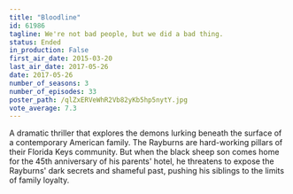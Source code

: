 ```yaml
---
title: "Bloodline"
id: 61986
tagline: We're not bad people, but we did a bad thing.
status: Ended
in_production: False
first_air_date: 2015-03-20
last_air_date: 2017-05-26
date: 2017-05-26
number_of_seasons: 3
number_of_episodes: 33
poster_path: /qlZxERVeWhR2Vb82yKb5hp5nytY.jpg
vote_average: 7.3
---
```


A dramatic thriller that explores the demons lurking beneath the surface of a contemporary American family. The Rayburns are hard-working pillars of their Florida Keys community. But when the black sheep son comes home for the 45th anniversary of his parents' hotel, he threatens to expose the Rayburns' dark secrets and shameful past, pushing his siblings to the limits of family loyalty.
